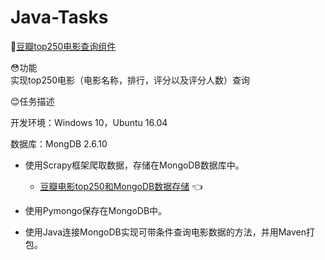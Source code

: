 # Java-Tasks
🚗[豆瓣top250电影查询组件](https://github.com/Mathilda11/Java-Tasks/tree/master/doubanmovies)  

😳功能  
实现top250电影（电影名称，排行，评分以及评分人数）查询  


😊任务描述  

开发环境：Windows 10，Ubuntu 16.04   

数据库：MongDB 2.6.10 

- 使用Scrapy框架爬取数据，存储在MongoDB数据库中。  
   - [豆瓣电影top250和MongoDB数据存储](https://github.com/Mathilda11/Scrapy_Project/tree/master/Project_7) 👈   
   
- 使用Pymongo保存在MongoDB中。 
- 使用Java连接MongoDB实现可带条件查询电影数据的方法，并用Maven打包。
